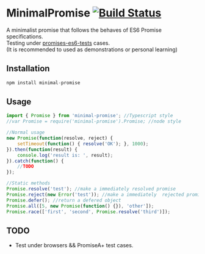 # MinimalPromise [![Build Status](https://travis-ci.org/wilsoncook/minimal-promise.svg?branch=master)](https://travis-ci.org/wilsoncook/minimal-promise)
A minimalist promise that follows the behaves of ES6 Promise specifications.   
Testing under [promises-es6-tests](https://github.com/promises-es6/promises-es6) cases.  
(It is recommended to used as demonstrations or personal learning)  
  
## Installation
```js
npm install minimal-promise
```
  
## Usage
```js
import { Promise } from 'minimal-promise'; //Typescript style
//var Promise = require('minimal-promise').Promise; //node style

//Normal usage
new Promise(function(resolve, reject) {
    setTimeout(function() { resolve('OK'); }, 1000);
}).then(function(result) {
    console.log('result is: ', result);
}).catch(function() {
    //TODO
});

//Static methods
Promise.resolve('test'); //make a immediately resolved promise
Promise.reject(new Error('test')); //make a immediately  rejected promise
Promise.defer(); //return a defered object
Promise.all([5, new Promise(function() {}), 'other']);
Promise.race(['first', 'second', Promise.resolve('third')]);
```

## TODO
* Test under browsers && PromiseA+ test cases.

